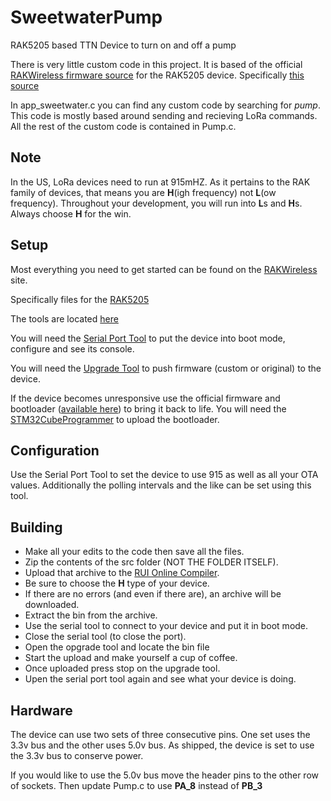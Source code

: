 # SweetwaterPump
RAK5205 based TTN Device to turn on and off a pump

There is very little custom code in this project. It is based of the official [RAKWireless firmware source](https://github.com/RAKWireless/Products_practice_based_on_RUI) for the RAK5205 device. Specifically [this source](https://github.com/RAKWireless/Products_practice_based_on_RUI/tree/master/based%20on%20RAK811/app_5205)

In app_sweetwater.c you can find any custom code by searching for *pump*. This code is mostly based around sending and recieving LoRa commands. All the rest of the custom code is contained in Pump.c.  

## Note
In the US, LoRa devices need to run at 915mHZ. As it pertains to the RAK family of devices, that means you are **H**(igh frequency) not **L**(ow frequency). Throughout your development, you will run into **L**s and **H**s. Always choose **H** for the win. 

## Setup
Most everything you need to get started can be found on the [RAKWireless](https://downloads.rakwireless.com/LoRa) site.

Specifically files for the [RAK5205](https://downloads.rakwireless.com/LoRa/WisTrio-LoRa-RAK5205)

The tools are located [here](https://downloads.rakwireless.com/LoRa/Tools)

You will need the [Serial Port Tool](https://downloads.rakwireless.com/LoRa/Tools/RAK_SERIAL_PORT_TOOL_V1.2.1.zip) to put the device into boot mode, configure and see its console.

You will need the [Upgrade Tool](https://downloads.rakwireless.com/LoRa/Tools/RAK_Upgrade_Tool_V1.0.rar) to push firmware (custom or original) to the device.

If the device becomes unresponsive use the official firmware and bootloader ([available here](https://downloads.rakwireless.com/LoRa/WisTrio-LoRa-RAK5205/Firmware)) to bring it back to life. You will need the [STM32CubeProgrammer](https://downloads.rakwireless.com/LoRa/Tools/SetupSTM32CubeProgrammer-2.1.0.rar) to upload the bootloader.

## Configuration
Use the Serial Port Tool to set the device to use 915 as well as all your OTA values. Additionally the polling intervals and the like can be set using this tool.

## Building
- Make all your edits to the code then save all the files.
- Zip the contents of the src folder (NOT THE FOLDER ITSELF).
- Upload that archive to the [RUI Online Compiler](http://47.112.137.11:12090/#/user/login).
- Be sure to choose the **H** type of your device.
- If there are no errors (and even if there are), an archive will be downloaded.
- Extract the bin from the archive.
- Use the serial tool to connect to your device and put it in boot mode. 
- Close the serial tool (to close the port).
- Open the opgrade tool and locate the bin file
- Start the upload and make yourself a cup of coffee.
- Once uploaded press stop on the upgrade tool.
- Upen the serial port tool again and see what your device is doing. 

## Hardware
The device can use two sets of three consecutive pins. One set uses the 3.3v bus and the other uses 5.0v bus.
As shipped, the device is set to use the 3.3v bus to conserve power.

If you would like to use the 5.0v bus move the header pins to the other row of sockets.
Then update Pump.c to use **PA_8** instead of **PB_3**

